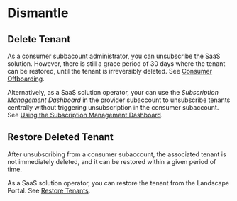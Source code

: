 <!-- loio35a58825872248d9bef663ad1be5997a -->

# Dismantle



<a name="loio35a58825872248d9bef663ad1be5997a__section_qqq_xqm_hrb"/>

## Delete Tenant

As a consumer subbacount administrator, you can unsubscribe the SaaS solution. However, there is still a grace period of 30 days where the tenant can be restored, until the tenant is irreversibly deleted. See [Consumer Offboarding](consumer-offboarding-c882a2a.md).

Alternatively, as a SaaS solution operator, your can use the *Subscription Management Dashboard* in the provider subaccount to unsubscribe tenants centrally without triggering unsubscription in the consumer subaccount. See [Using the Subscription Management Dashboard](https://help.sap.com/viewer/65de2977205c403bbc107264b8eccf4b/Cloud/en-US/434be695f9e946ccb4c28911dd1e16d0.html).



<a name="loio35a58825872248d9bef663ad1be5997a__section_pbd_zqm_hrb"/>

## Restore Deleted Tenant

After unsubscribing from a consumer subaccount, the associated tenant is not immediately deleted, and it can be restored within a given period of time.

As a SaaS solution operator, you can restore the tenant from the Landscape Portal. See [Restore Tenants](restore-tenants-619c40e.md).

